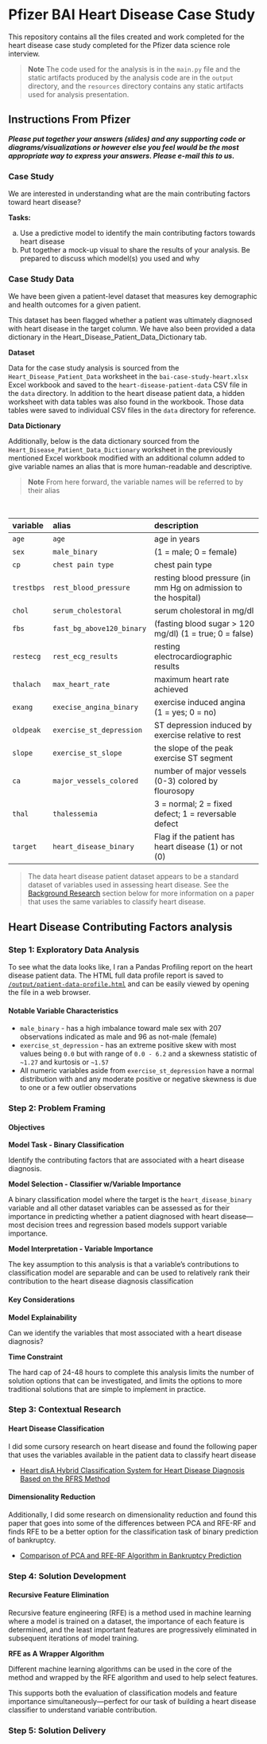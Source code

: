 # Pfizer BAI Heart Disease Case Study

This repository contains all the files created and work completed for the
heart disease case study completed for the Pfizer data science role interview.

> **Note**
> The code used for the analysis is in the `main.py` file and the static
> artifacts produced by the analysis code are in the `output` directory, and
> the `resources` directory contains any static artifacts used for analysis
> presentation.

## Instructions From Pfizer

***Please put together your answers (slides) and any supporting code or
diagrams/visualizations or however else you feel would be the most appropriate
way to express your answers. Please e-mail this to us.***

### Case Study

We are interested in understanding what are the main contributing factors
toward heart disease?

**Tasks:**

<ol type="a">
 <li>
   Use a predictive model to identify the main contributing factors towards heart disease
 </li>
 <li>
   Put together a mock-up visual to share the results of your analysis. Be prepared to discuss which model(s) you used and why
 </li>
</ol>

### Case Study Data

We have been given a patient-level dataset that measures key demographic and
health outcomes for a given patient.

This dataset has been flagged whether a patient was ultimately diagnosed with
heart disease in the target column. We have also been provided a data dictionary
in the Heart_Disease_Patient_Data_Dictionary tab.

**Dataset**

Data for the case study analysis is sourced from the
`Heart_Disease_Patient_Data` worksheet in the `bai-case-study-heart.xlsx` Excel
workbook and saved to the `heart-disease-patient-data` CSV file in the `data`
directory. In addition to the heart disease patient data, a hidden worksheet
with data tables was also found in the workbook. Those data tables were saved to
individual CSV files in the `data` directory for reference.

**Data Dictionary**

Additionally, below is the data dictionary sourced from the
`Heart_Disease_Patient_Data_Dictionary` worksheet in the previously mentioned
Excel workbook modified with an additional column added to give variable names
an alias that is more human-readable and descriptive.

> **Note**
> From here forward, the variable names will be referred to by their alias

<br>

| variable	     | alias                     | description                                                    |
|:--------------|:--------------------------|:---------------------------------------------------------------|
| `age`         | `age`                     | age in years                                                   |
| `sex`         | `male_binary`             | (1 = male; 0 = female)                                         |
| `cp`          | `chest pain type`         | chest pain type                                                |
| `trestbps`    | `rest_blood_pressure`     | resting blood pressure (in mm Hg on admission to the hospital) |
| `chol`        | `serum_cholestoral`       | serum cholestoral in mg/dl                                     |
| `fbs`         | `fast_bg_above120_binary` | (fasting blood sugar > 120 mg/dl) (1 = true; 0 = false)        |
| `restecg`     | `rest_ecg_results`        | resting electrocardiographic results                           |
| `thalach`     | `max_heart_rate`          | maximum heart rate achieved                                    |
| `exang`       | `execise_angina_binary`   | exercise induced angina (1 = yes; 0 = no)                      |
| `oldpeak`     | `exercise_st_depression`  | ST depression induced by exercise relative to rest             |
| `slope`       | `exercise_st_slope`       | the slope of the peak exercise ST segment                      |
| `ca`          | `major_vessels_colored`   | number of major vessels (0-3) colored by flourosopy            |
| `thal`        | `thalessemia`             | 3 = normal; 2 = fixed defect; 1 = reversable defect            |
| `target`      | `heart_disease_binary`    | Flag if the patient has heart disease (1) or not (0)           |

> The data heart disease patient dataset appears to be a standard dataset of
> variables used in assessing heart disease. See the [Background Research](#step-2-background-research)
> section below for more information on a paper that uses the same variables to
> classify heart disease.

## Heart Disease Contributing Factors analysis

### Step 1: Exploratory Data Analysis

To see what the data looks like, I ran a Pandas Profiling report on the heart
disease patient data. The HTML full data profile report is saved to
[`/output/patient-data-profile.html`](output/patient-data-profile.html) and can
be easily viewed by opening the file in a web browser.

#### Notable Variable Characteristics

* `male_binary` - has a high imbalance toward male sex with 207 observations
  indicated as male and 96 as not-male (female)
* `exercise_st_depression` - has an extreme positive skew with most values being
  `0.0` but with range of `0.0 - 6.2` and a skewness statistic of `~1.27` and
  kurtosis or `~1.57`
* All numeric variables aside from `exercise_st_depression` have a normal
  distribution with and any moderate positive or negative skewness is due to
  one or a few outlier observations

### Step 2: Problem Framing 

#### Objectives

**Model Task - Binary Classification**

Identify the contributing factors that are associated with a heart disease
diagnosis.

**Model Selection - Classifier w/Variable Importance**

A binary classification model where the target is the `heart_disease_binary`
variable and all other dataset variables can be assessed as for their importance
in predicting whether a patient diagnosed with heart disease—most decision trees
and regression based models support variable importance.

**Model Interpretation - Variable Importance**

The key assumption to this analysis is that a variable’s contributions to
classification model are separable and can be used to relatively rank their
contribution to the heart disease diagnosis classification

#### Key Considerations

**Model Explainability**

Can we identify the variables that most associated with a heart disease
diagnosis?

**Time Constraint**

The hard cap of 24-48 hours to complete this analysis limits the number of
solution options that can be investigated, and limits the options to more
traditional solutions that are simple to implement in practice.

### Step 3: Contextual Research

#### Heart Disease Classification

I did some cursory research on heart disease and found the following paper that
uses the variables available in the patient data to classify heart disease

* [Heart disA Hybrid Classification System for Heart Disease Diagnosis Based on the RFRS Method](https://www.hindawi.com/journals/cmmm/2017/8272091/)

#### Dimensionality Reduction

Additionally, I did some research on dimensionality reduction and found this
paper that goes into some of the differences between PCA and RFE-RF and finds
RFE to be a better option for the classification task of binary prediction of
bankruptcy.

* [Comparison of PCA and RFE-RF Algorithm in Bankruptcy Prediction](https://dergipark.org.tr/en/download/article-file/2272320#:~:text=The%20most%20important%20difference%20was,features%20into%20a%20lower%20dimension)

### Step 4: Solution Development

#### Recursive Feature Elimination

Recursive feature engineering (RFE) is a method used in machine learning where a
model is trained on a dataset, the importance of each feature is determined, and
the least important features are progressively eliminated in subsequent
iterations of model training.

**RFE as A Wrapper Algorithm**

Different machine learning algorithms can be used in the core of the method and
wrapped by the RFE algorithm and used to help select features.

This supports both the evaluation of classification models and feature
importance simultaneously—perfect for our task of building a heart disease
classifier to understand variable contribution.

### Step 5: Solution Delivery

